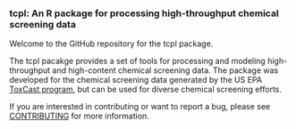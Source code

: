### tcpl: An R package for processing high-throughput chemical screening data

Welcome to the GitHub repository for the tcpl package.

The tcpl pacakge provides a set of tools for processing and modeling high-throughput and high-content chemical screening data. The package was developed for the chemical screening data generated by the US EPA [ToxCast program](https://www.epa.gov/chemical-research/toxicity-forecasting), but can be used for diverse chemical screening efforts.

If you are interested in contributing or want to report a bug, please see [CONTRIBUTING](CONTRIBUTING.md) for more information. 

